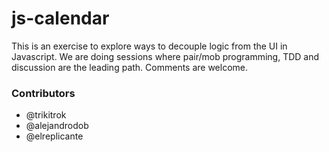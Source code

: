 # js-calendar

This is an exercise to explore ways to decouple logic from the UI in Javascript.  We are doing sessions where pair/mob programming, TDD and discussion are the leading path.  Comments are welcome.

### Contributors
- @trikitrok
- @alejandrodob
- @elreplicante
